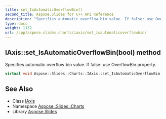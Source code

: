 ```yaml
---
title: set_IsAutomaticOverflowBin()
second_title: Aspose.Slides for C++ API Reference
description: "Specifies automatic overflow bin value. If false: use OverflowBin property."
type: docs
weight: 1132
url: /cpp/aspose.slides.charts/iaxis/set_isautomaticoverflowbin/
---
```

## IAxis::set_IsAutomaticOverflowBin(bool) method


Specifies automatic overflow bin value. If false: use OverflowBin property.

```cpp
virtual void Aspose::Slides::Charts::IAxis::set_IsAutomaticOverflowBin(bool value)=0
```

## See Also

* Class [IAxis](./)
* Namespace [Aspose::Slides::Charts](../)
* Library [Aspose.Slides](../../)